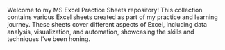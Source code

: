 Welcome to my MS Excel Practice Sheets repository!
This collection contains various Excel sheets created as part of my practice and learning journey. 
These sheets cover different aspects of Excel, including data analysis, visualization, and automation, showcasing the skills and techniques I've been honing.
